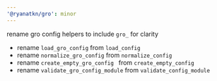 ```yaml
---
'@ryanatkn/gro': minor
---
```


rename gro config helpers to include `gro_` for clarity

- rename `load_gro_config` from `load_config`
- rename `normalize_gro_config` from `normalize_config`
- rename `create_empty_gro_config ` from `create_empty_config `
- rename `validate_gro_config_module` from `validate_config_module`
